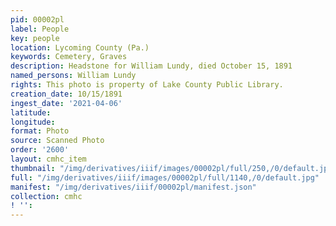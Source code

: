 ```yaml
---
pid: 00002pl
label: People
key: people
location: Lycoming County (Pa.)
keywords: Cemetery, Graves
description: Headstone for William Lundy, died October 15, 1891
named_persons: William Lundy
rights: This photo is property of Lake County Public Library.
creation_date: 10/15/1891
ingest_date: '2021-04-06'
latitude: 
longitude: 
format: Photo
source: Scanned Photo
order: '2600'
layout: cmhc_item
thumbnail: "/img/derivatives/iiif/images/00002pl/full/250,/0/default.jpg"
full: "/img/derivatives/iiif/images/00002pl/full/1140,/0/default.jpg"
manifest: "/img/derivatives/iiif/00002pl/manifest.json"
collection: cmhc
! '': 
---
```


